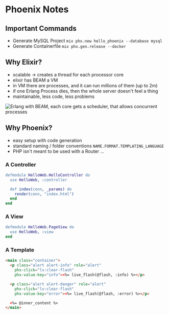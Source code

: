 # Phoenix Notes

## Important Commands

* Generate MySQL Project `mix phx.new hello_phoenix --database mysql`
* Generate Containerfile `mix phx.gen.release --docker`

## Why Elixir?

* scalable -> creates a thread for each processor core
* elixir has BEAM a VM
* in VM there are processes, and it can run millions of them (up to 2m)
* if one Erlang Process dies, then the whole server doesn't feel a thing
* maintainable, less code, less problems

![Erlang with BEAM, each core gets a scheduler, that allows concurrent processes](https://miro.medium.com/max/1400/0*acC0P3hFGAGywgGz.png)

## Why Phoenix?

* easy setup with code generation
* standard naming / folder conventions `NAME.FORMAT.TEMPLATING_LANGUAGE`
* PHP isn't meant to be used with a Router ...

### A Controller

```erlang
defmodule HelloWeb.HelloController do
  use HelloWeb, :controller

  def index(conn, _params) do
    render(conn, "index.html")
  end
end
```

### A View

```erlang
defmodule HelloWeb.PageView do
  use HelloWeb, :view
end
```

### A Template

```html
<main class="container">
  <p class="alert alert-info" role="alert"
    phx-click="lv:clear-flash"
    phx-value-key="info"><%= live_flash(@flash, :info) %></p>

  <p class="alert alert-danger" role="alert"
    phx-click="lv:clear-flash"
    phx-value-key="error"><%= live_flash(@flash, :error) %></p>

  <%= @inner_content %>
</main>
```